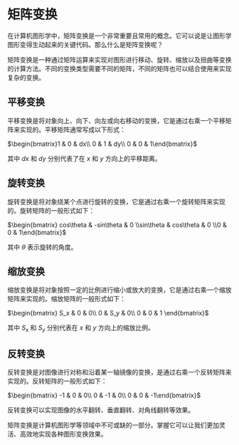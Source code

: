 # 矩阵变换

在计算机图形学中，矩阵变换是一个非常重要且常用的概念。它可以说是让图形学图形变得生动起来的关键代码。那么什么是矩阵变换呢？

矩阵变换是一种通过矩阵运算来实现对图形进行移动、旋转、缩放以及扭曲等变换的计算方法。不同的变换类型需要不同的矩阵，不同的矩阵也可以结合使用来实现复杂的变换。

## 平移变换

平移变换是将对象向上、向下、向左或向右移动的变换，它是通过右乘一个平移矩阵来实现的。平移矩阵通常写成以下形式：

$\begin{bmatrix}1 & 0 & dx\\ 0 & 1 & dy\\ 0 & 0 & 1\end{bmatrix}$

其中 $dx$ 和 $dy$ 分别代表了在 $x$ 和 $y$ 方向上的平移距离。

## 旋转变换

旋转变换是将对象绕某个点进行旋转的变换，它是通过右乘一个旋转矩阵来实现的。旋转矩阵的一般形式如下：

$\begin{bmatrix} cos\theta & -sin\theta & 0 \\sin\theta & cos\theta & 0 \\0 & 0 & 1\end{bmatrix}$

其中 $\theta$ 表示旋转的角度。

## 缩放变换

缩放变换是将对象按照一定的比例进行缩小或放大的变换，它是通过右乘一个缩放矩阵来实现的。缩放矩阵的一般形式如下：

$\begin{bmatrix} S_x & 0 & 0\\ 0 & S_y & 0\\ 0 & 0 & 1 \end{bmatrix}$

其中 $S_x$ 和 $S_y$ 分别代表在 $x$ 和 $y$ 方向上的缩放比例。

## 反转变换

反转变换是对图像进行对称和沿着某一轴镜像的变换，是通过右乘一个反转矩阵来实现的。反转矩阵的一般形式如下：

$\begin{bmatrix} -1 & 0 & 0\\ 0 & -1 & 0\\ 0 & 0 & -1\end{bmatrix}$

反转变换可以实现图像的水平翻转、垂直翻转、对角线翻转等效果。

矩阵变换是计算机图形学等领域中不可或缺的一部分。掌握它可以让我们更加灵活、高效地实现各种图形变换效果。